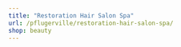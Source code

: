 ```yaml
---
title: "Restoration Hair Salon Spa"
url: /pflugerville/restoration-hair-salon-spa/
shop: beauty
---
```

